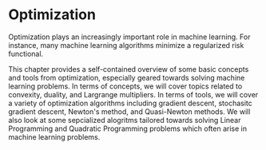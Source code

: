 Optimization
============

Optimization plays an increasingly important role in machine learning. For instance, many machine learning algorithms minimize a regularized risk functional.

This chapter provides a self-contained overview of some basic concepts and tools from optimization, especially geared towards solving machine learning problems. In terms of concepts, we will cover topics related to convexity, duality, and Largrange multipliers. In terms of tools, we will cover a variety of optimization algorithms including gradient descent, stochasitc gradient descent, Newton's method, and Quasi-Newton methods. We will also look at some sepcialized alogritms tailored towards solving Linear Programming and Quadratic Programming problems which often arise in machine learning problems.
